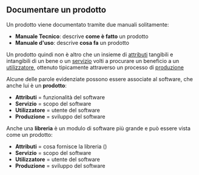 ## Documentare un prodotto
Un prodotto viene documentato tramite due manuali solitamente:
- **Manuale Tecnico**: descrive **come è fatto** un prodotto
- **Manuale d'uso**: descrive **cosa fa** un prodotto

Un prodotto quindi non è altro che un insieme di <u>attributi</u> tangibili e intangibili di un bene o un <u>servizio</u> volti a procurare un beneficio a un <u>utilizzatore</u>, ottenuto tipicamente attraverso un processo di <u>produzione</u>

Alcune delle parole evidenziate possono essere associate al software, che anche lui è un **prodotto**:
- **Attributi** = funzionalità del software
- **Servizio** = scopo del software
- **Utilizzatore** = utente del software
- **Produzione** = sviluppo del software

Anche una **libreria** è un modulo di software più grande e può essere vista come un prodotto:
- **Attributi** = cosa fornisce la libreria ()
- **Servizio** = scopo del software
- **Utilizzatore** = utente del software
- **Produzione** = sviluppo del software
